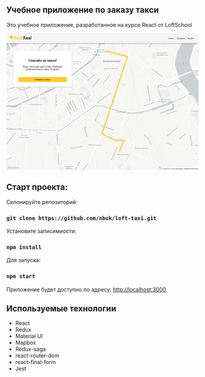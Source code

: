 ## Учебное приложение по заказу такси

Это учебное приложение, разработанное на курсе React от LoftSchool <br />

![alt text](screenshots/loft-taxi.png "Loft Taxi")

## Старт проекта:

Склонируйте репозиторий:

### `git clone https://github.com/nbuk/loft-taxi.git`

Установите записимиости:

### `npm install`

Для запуска:

### `npm start`

Приложение будет доступно по адресу: [http://localhost:3000](http://localhost:3000).

## Используемые технологии

* React
* Redux
* Material UI
* Mapbox
* Redux-saga
* react-router-dom
* react-final-form
* Jest

